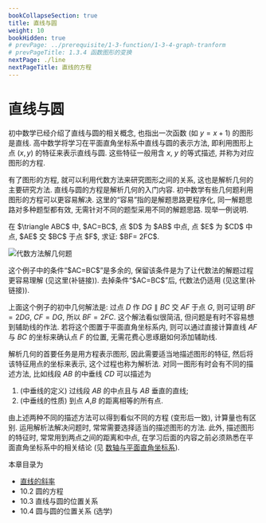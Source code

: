```yaml
---
bookCollapseSection: true
title: 直线与圆
weight: 10
bookHidden: true
# prevPage: ../prerequisite/1-3-function/1-3-4-graph-tranform
# prevPageTitle: 1.3.4 函数图形的变换
nextPage: ./line
nextPageTitle: 直线的方程
---
```


# 直线与圆

初中数学已经介绍了直线与圆的相关概念, 也指出一次函数 (如 $y=x+1$) 的图形是直线. 高中数学将学习在平面直角坐标系中直线与圆的表示方法, 即利用图形上点 $(x,y)$ 的特征来表示直线与圆. 这些特征一般用含 $x$, $y$ 的等式描述, 并称为对应图形的方程.

有了图形的方程, 就可以利用代数方法来研究图形之间的关系, 这也是解析几何的主要研究方法. 直线与圆的方程是解析几何的入门内容. 初中数学有些几何题利用图形的方程可以更容易解决. 这里的“容易”指的是解题思路更程序化, 同一解题思路对多种题型都有效, 无需针对不同的题型采用不同的解题思路. 现举一例说明.

<myexample>
    <p>在 $\triangle ABC$ 中, $AC=BC$, 点 $D$ 为 $AB$ 中点, 点 $E$ 为 $CD$ 中点, $AE$ 交 $BC$ 于点 $F$, 求证: $BF= 2FC$.</p>
</myexample>

![代数方法解几何题](/figs/2021/2021-10/2021-1028-1930.svg)

<myremark>
    <p>这个例子中的条件“$AC=BC$”是多余的, 保留该条件是为了让代数法的解题过程更容易理解 (见这里(补链接)). 去掉条件“$AC=BC$”后, 代数法仍适用 (见这里(补链接)).</p>
</myremark>

上面这个例子的初中几何解法是: 过点 $D$ 作 $DG\parallel BC$ 交 $AF$ 于点 $G$, 则可证明 $BF= 2DG$, $CF=DG$, 所以 $BF= 2FC$. 这个解法看似很简洁, 但问题是有时不容易想到辅助线的作法. 若将这个图置于平面直角坐标系内, 则可以通过直接计算直线 $AF$ 与 $BC$ 的坐标来确认点 $F$ 的位置, 无需花费心思琢磨如何添加辅助线.

解析几何的首要任务是用方程表示图形, 因此需要适当地描述图形的特征, 然后将该特征用点的坐标来表示, 这个过程也称为解析法. 对同一图形有时会有不同的描述方法, 比如线段 $AB$ 的中垂线 $CD$ 可以描述为

1. (中垂线的定义) 过线段 $AB$ 的中点且与 $AB$ 垂直的直线;
2. (中垂线的性质) 到点 $A$,$B$ 的距离相等的所有点.

由上述两种不同的描述方法可以得到看似不同的方程 (变形后一致), 计算量也有区别. 运用解析法解决问题时, 常常需要选择适当的描述图形的方法. 此外, 描述图形的特征时, 常常用到两点之间的距离和中点, 在学习后面的内容之前必须熟悉在平面直角坐标系中的相关结论 (见 [数轴与平面直角坐标系](../../prerequisite/ms-function/axis-coordinate)).

本章目录为

- [直线的斜率](./slope)
- 10.2 圆的方程
- 10.3 直线与圆的位置关系
- 10.4 圆与圆的位置关系 (选学)
